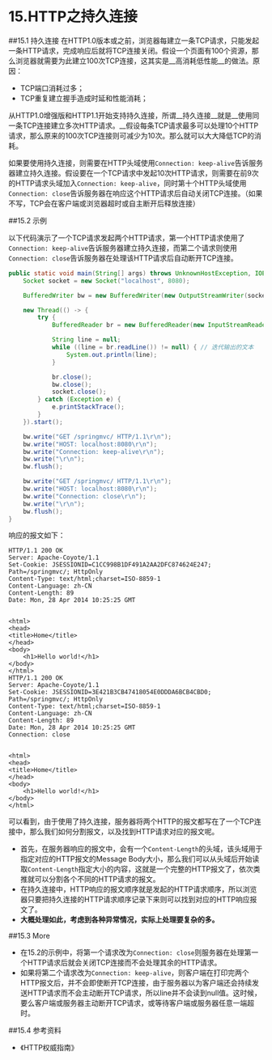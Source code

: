 # 15.HTTP之持久连接


##15.1 持久连接
在HTTP1.0版本或之前，浏览器每建立一条TCP请求，只能发起一条HTTP请求，完成响应后就将TCP连接关闭。假设一个页面有100个资源，那么浏览器就需要为此建立100次TCP连接，这其实是__高消耗低性能__的做法。原因：
	
* TCP端口消耗过多；
* TCP重复建立握手造成时延和性能消耗；

从HTTP1.0增强版和HTTP1.1开始支持持久连接，所谓__持久连接__就是__使用同一条TCP连接建立多次HTTP请求。__假设每条TCP请求最多可以处理10个HTTP请求，那么原来的100次TCP连接则可减少为10次。那么就可以大大降低TCP的消耗。

如果要使用持久连接，则需要在HTTP头域使用`Connection: keep-alive`告诉服务器建立持久连接。假设要在一个TCP请求中发起10次HTTP请求，则需要在前9次的HTTP请求头域加入`Connection: keep-alive`，同时第十个HTTP头域使用`Connection: close`告诉服务器在响应这个HTTP请求后自动关闭TCP连接。（如果不写，TCP会在客户端或浏览器超时或自主断开后释放连接）

##15.2 示例

以下代码演示了一个TCP请求发起两个HTTP请求，第一个HTTP请求使用了`Connection: keep-alive`告诉服务器建立持久连接，而第二个请求则使用`Connection: close`告诉服务器在处理该HTTP请求后自动断开TCP连接。

```java
public static void main(String[] args) throws UnknownHostException, IOException {
	Socket socket = new Socket("localhost", 8080);

	BufferedWriter bw = new BufferedWriter(new OutputStreamWriter(socket.getOutputStream()));

	new Thread(() -> {
		try {
			BufferedReader br = new BufferedReader(new InputStreamReader(socket.getInputStream()));

			String line = null;
			while ((line = br.readLine()) != null) { // 迭代输出的文本
				System.out.println(line);
			}

			br.close();
			bw.close();
			socket.close();
		} catch (Exception e) {
			e.printStackTrace();
		}
	}).start();

	bw.write("GET /springmvc/ HTTP/1.1\r\n");
	bw.write("HOST: localhost:8080\r\n");
	bw.write("Connection: keep-alive\r\n");
	bw.write("\r\n");
	bw.flush();

	bw.write("GET /springmvc/ HTTP/1.1\r\n");
	bw.write("HOST: localhost:8080\r\n");
	bw.write("Connection: close\r\n");
	bw.write("\r\n");
	bw.flush();
}
```

响应的报文如下：

```
HTTP/1.1 200 OK
Server: Apache-Coyote/1.1
Set-Cookie: JSESSIONID=C1CC998B1DF491A2AA2DFC874624E247; Path=/springmvc/; HttpOnly
Content-Type: text/html;charset=ISO-8859-1
Content-Language: zh-CN
Content-Length: 89
Date: Mon, 28 Apr 2014 10:25:25 GMT


<html>
<head>
<title>Home</title>
</head>
<body>
	<h1>Hello world!</h1>
</body>
</html>
HTTP/1.1 200 OK
Server: Apache-Coyote/1.1
Set-Cookie: JSESSIONID=3E421B3CB47418054E0DDDA6BCB4CBD0; Path=/springmvc/; HttpOnly
Content-Type: text/html;charset=ISO-8859-1
Content-Language: zh-CN
Content-Length: 89
Date: Mon, 28 Apr 2014 10:25:25 GMT
Connection: close


<html>
<head>
<title>Home</title>
</head>
<body>
	<h1>Hello world!</h1>
</body>
</html>
```

可以看到，由于使用了持久连接，服务器将两个HTTP的报文都写在了一个TCP连接中，那么我们如何分割报文，以及找到HTTP请求对应的报文呢。

* 首先，在服务器响应的报文中，会有一个`Content-Length`的头域，该头域用于指定对应的HTTP报文的Message Body大小，那么我们可以从头域后开始读取`Content-Length`指定大小的内容，这就是一个完整的HTTP报文了，依次类推就可以分割各个不同的HTTP请求的报文。
* 在持久连接中，HTTP响应的报文顺序就是发起的HTTP请求顺序，所以浏览器只要把持久连接的HTTP请求顺序记录下来则可以找到对应的HTTP响应报文了。
* __大概处理如此，考虑到各种异常情况，实际上处理要复杂的多。__

##15.3 More

 * 在15.2的示例中，将第一个请求改为`Connection: close`则服务器在处理第一个HTTP请求后就会关闭TCP连接而不会处理其余的HTTP请求。
 * 如果将第二个请求改为`Connection: keep-alive`，则客户端在打印完两个HTTP报文后，并不会即使断开TCP连接，由于服务器以为客户端还会持续发送HTTP请求而不会主动断开TCP请求，所以line并不会读到null值。这时候，要么客户端或服务器主动断开TCP请求，或等待客户端或服务器任意一端超时。

##15.4 参考资料

* 《HTTP权威指南》
